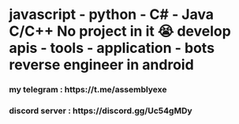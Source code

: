 <h1>javascript - python - C# - Java 
C/C++ No project in it 😭 
develop apis - tools - application - bots
reverse engineer in android </h1>
<h3>my telegram : https://t.me/assemblyexe</h3>
<h3>discord server : https://discord.gg/Uc54gMDy</h3>
